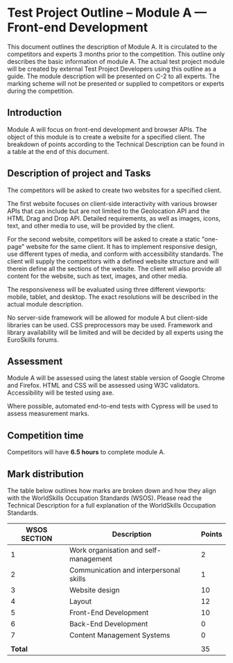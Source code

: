 # Test Project Outline – Module A — Front-end Development

This document outlines the description of Module A. It is circulated to the competitors and experts 3 months prior to the competition. This outline only describes the basic information of module A. The actual test project module will be created by external Test Project Developers using this outline as a guide. The module description will be presented on C-2 to all experts. The marking scheme will not be presented or supplied to competitors or experts during the competition.

## Introduction

Module A will focus on front-end development and browser APIs. The object of this module is to create a website for a specified client. The breakdown of points according to the Technical Description can be found in a table at the end of this document.

## Description of project and Tasks

The competitors will be asked to create two websites for a specified client.

The first website focuses on client-side interactivity with various browser APIs that can include but are not limited to the Geolocation API and the HTML Drag and Drop API. Detailed requirements, as well as images, icons, text, and other media to use, will be provided by the client.

For the second website, competitors will be asked to create a static "one-page" website for the same client. It has to implement responsive design, use different types of media, and conform with accessibility standards. The client will supply the competitors with a defined website structure and will therein define all the sections of the website. The client will also provide all content for the website, such as text, images, and other media.

The responsiveness will be evaluated using three different viewports: mobile, tablet, and desktop. The exact resolutions will be described in the actual module description.

No server-side framework will be allowed for module A but client-side libraries can be used. CSS preprocessors may be used. Framework and library availability will be limited and will be decided by all experts using the EuroSkills forums.

## Assessment

Module A will be assessed using the latest stable version of Google Chrome and Firefox. HTML and CSS will be assessed using W3C validators. Accessibility will be tested using axe.

Where possible, automated end-to-end tests with Cypress will be used to assess measurement marks.

## Competition time

Competitors will have **6.5 hours** to complete module A.

## Mark distribution

The table below outlines how marks are broken down and how they align with the WorldSkills Occupation Standards (WSOS). Please read the Technical Description for a full explanation of the WorldSkills Occupation Standards.

| WSOS SECTION | Description                            | Points |
|--------------|----------------------------------------|--------|
| 1            | Work organisation and self-management  | 2      |
| 2            | Communication and interpersonal skills | 1      |
| 3            | Website design                         | 10     |
| 4            | Layout                                 | 12     |
| 5            | Front-End Development                  | 10     |
| 6            | Back-End Development                   | 0      |
| 7            | Content Management Systems             | 0      |
|              |                                        |        |
| **Total**    |                                        | 35     |
